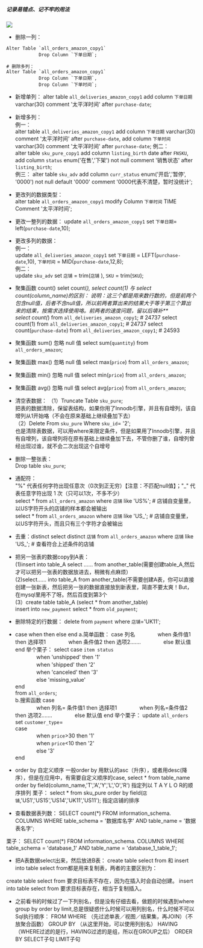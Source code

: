 ##### 记录易错点、记不牢的用法
![](https://ss3.bdstatic.com/70cFv8Sh_Q1YnxGkpoWK1HF6hhy/it/u=1473954996,908179479&fm=26&gp=0.jpg)

- 删除一列：
```
Alter Table `all_orders_amazon_copy1`  
			Drop Column `下单日期`;   
```	
```
# 删除多列：
Alter Table `all_orders_amazon_copy1`  
			Drop Column `下单日期`,   
			Drop Column `下单时间`; 
```			
- 新增单列：
alter table `all_deliveries_amazon_copy1`
    add column `下单日期` varchar(30) comment '太平洋时间' after `purchase-date`;

- 新增多列：  
例一：  
alter table `all_deliveries_amazon_copy1`
    add column `下单日期` varchar(30) comment '太平洋时间' after `purchase-date`,
    add column `下单时间` varchar(30) comment '太平洋时间' after `purchase-date`;
例二：  
alter table `sku_pure_copy1`
add column `listing_birth` date after `FNSKU`,
add column `status` enum('在售','下架') not null comment '销售状态' after `listing_birth`;  
例三：
alter table `sku_adv`
add column `curr_status` enum('开启','暂停', '0000') not null default '0000' comment '0000代表不清楚，暂时没统计';

- 更改列的数据类型：  
alter table `all_orders_amazon_copy1`
    modify Column `下单时间` TIME Comment '太平洋时间';

- 更改一整列的数据：
update `all_orders_amazon_copy1`
    set `下单日期`= left(`purchase-date`,10);

- 更改多列的数据：  
例一：  
update `all_deliveries_amazon_copy1`
	set `下单日期` = LEFT(`purchase-date`,10),
	    `下单时间` = MID(`purchase-date`,12,8);  
例二：  
update `sku_adv`
set `店铺` = trim(`店铺` ),
	  `SKU` = trim(`SKU`);

- 聚集函数 count()
selet count(*), select count(1) 与 select count(column_name)的区别：
说明：这三个都是用来数行数的，但是前两个包含null值，后者不含null值，所以前两者算出来的结果大于等于第三个算出来的结果，按需求选择使用咯。前两者的速度问题，留以后填补**    
select count(*) from `all_deliveries_amazon_copy1`;  # 24737
select count(1) from `all_deliveries_amazon_copy1`;  # 24737
select count(`purchase-date`) from `all_deliveries_amazon_copy1`;   # 24593

- 聚集函数 sum() 忽略 null 值
select sum(`quantity`) from `all_orders_amazon`;

- 聚集函数 max() 忽略 null 值
select max(`price`) from `all_orders_amazon`;

- 聚集函数 min() 忽略 null 值
select min(`price`) from `all_orders_amazon`;

- 聚集函数 avg() 忽略 null 值
select avg(`price`) from `all_orders_amazon`;

- 清空表数据：
（1）Truncate Table `sku_pure`;  
把表的数据清除，保留表结构，如果你用了Innodb引擎，并且有自增列，该自增列从1开始咯（不会在原来基础上继续叠加下去）  
（2）Delete From `sku_pure` Where `sku_id`= '2';  
也是清除表数据，可以用where来限定条件，但是如果用了Innodb引擎，并且有自增列，该自增列将在原有基础上继续叠加下去，不管你删了谁，自增列曾经出现过谁，就不会二次出现这个自增号

- 删除一整张表：  
Drop table `sku_pure`;

- 通配符：  
"%" 代表任何字符出现任意次（0次到正无穷）【注意：不匹配null值】；"\_" 代表任意字符出现 1 次（只可以1次，不多不少）  
select * from `all_orders_amazon` where `店铺` like 'US%';  # 店铺自变量里，以US字符开头的店铺的样本都会被输出  
select * from `all_orders_amazon` where `店铺` like 'US\_';  # 店铺自变量里，以US字符开头，而且只有三个字符才会被输出  

- 去重：distinct
select distinct `店铺` from `all_orders_amazon` where `店铺` like 'US_';  # 查看符合上述条件的店铺

- 把另一张表的数据copy到A表：   
(1)insert into table_A select …… from another_table(需要创建table_A,然后才可以把另一张表的数据放进去，稍微有点麻烦）    
(2)select…… into table_A from another_table(不需要创建A表，你可以直接创建一张新表，然后把另一张的数据直接放到新表里，简直不要太爽！But，在mysql里用不了呀。然后百度到第3个    
(3）create table table_A (select * from another_table)  
insert into `new_payment`
select * from `old_payment`;


- 删除特定的行数据：
delete from `payment` where `店铺`='UK11';

- case when then else end
a.简单函数：
case 列名
　　　　when   条件值1   then  选择项1
　　　　when   条件值2    then  选项2.......
　　　　else     默认值
    end
举个栗子：
select
case `item status`  
　　　　when 'unshipped' then '1'  
　　　　when 'shipped' then '2'  
　　　　when 'canceled' then '3'  
　　　　else 'missing_value'  
end  
from `all_orders`;  
b.搜索函数
case  
　　　　when  列名= 条件值1   then  选择项1
　　　　when  列名=条件值2    then  选项2.......
　　　　else    默认值 
end
举个栗子：
update `all_orders`  
set `customer_type`=  
case   
　　　　when `price`>30 then '1'  
　　　　when `price`<10 then '2'  
　　　　else '3'  
end  

- order by 自定义顺序
一般order by 用默认的asc（升序），或者用desc(降序），但是在应用中，有需要自定义顺序的case,
select * from table_name order by field(column_name,'T','A','Y','L','O','R') 指定列以 T A Y L O R的顺序排列
栗子：
select * 
from sku_pure 
order by field(`店铺`,'US1','US15','US14','UK11','US11'); 指定店铺的排序

- 查看数据表列数：
SELECT count(*)
FROM information_schema. COLUMNS
WHERE table_schema = '数据库名字'
AND table_name = '数据表名字';

栗子：
SELECT count(*)
FROM information_schema. COLUMNS
WHERE table_schema = 'database_1'
AND table_name = 'database_1_table_1';

- 把A表数据select出来，然后放进B表：
create table select from 和 insert into table select from都是用来复制表，两者的主要区别为：

create table select from 要求目标表不存在，因为在插入时会自动创建。
insert into table select from 要求目标表存在，相当于复制插入。


- 之前看书的时候过了一下列别名，但是没有仔细去看，做题的时候遇到where group by order by limit,总是很疑惑什么时候可以用列别名，什么时候不可以
Sql执行顺序：
FROM 
WHERE （先过滤单表／视图／结果集，再JOIN）（不放聚合函数） 
GROUP BY （从这里开始，可以使用列别名）
HAVING （WHERE过滤的是行，HAVING过滤的是组，所以在GROUP之后） 
ORDER BY
SELECT子句
LIMIT子句
```
